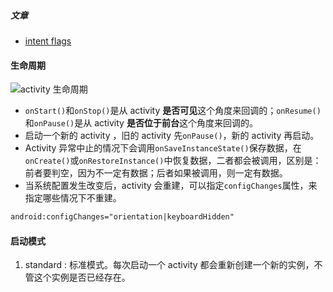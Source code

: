 ##### 文章

- [intent flags](http://blog.csdn.net/berber78/article/details/7278408)




#### 生命周期



![activity 生命周期](https://developer.android.google.cn/images/activity_lifecycle.png?_=6367282)

- `onStart()`和`onStop()`是从 activity **是否可见**这个角度来回调的；`onResume()`和`onPause()`是从 activity **是否位于前台**这个角度来回调的。
- 启动一个新的 activity ，旧的 activity 先`onPause()`，新的 activity 再启动。
- Activity 异常中止的情况下会调用`onSaveInstanceState()`保存数据，在`onCreate()`或`onRestoreInstance()`中恢复数据，二者都会被调用，区别是：前者要判空，因为不一定有数据；后者如果被调用，则一定有数据。
- 当系统配置发生改变后，activity 会重建，可以指定`configChanges`属性，来指定哪些情况下不重建。

```xml
android:configChanges="orientation|keyboardHidden"
```

#### 启动模式

1. standard : 标准模式。每次启动一个 activity 都会重新创建一个新的实例，不管这个实例是否已经存在。



